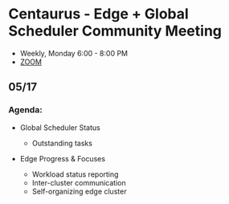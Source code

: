 # Centaurus - Edge + Global Scheduler Community Meeting
- Weekly, Monday 6:00 - 8:00 PM
- [ZOOM](https://futurewei.zoom.us/j/95137875506?from=addon)


## 05/17

### Agenda:

- Global Scheduler Status
  - Outstanding tasks

- Edge Progress & Focuses
  - Workload status reporting
  - Inter-cluster communication
  - Self-organizing edge cluster
